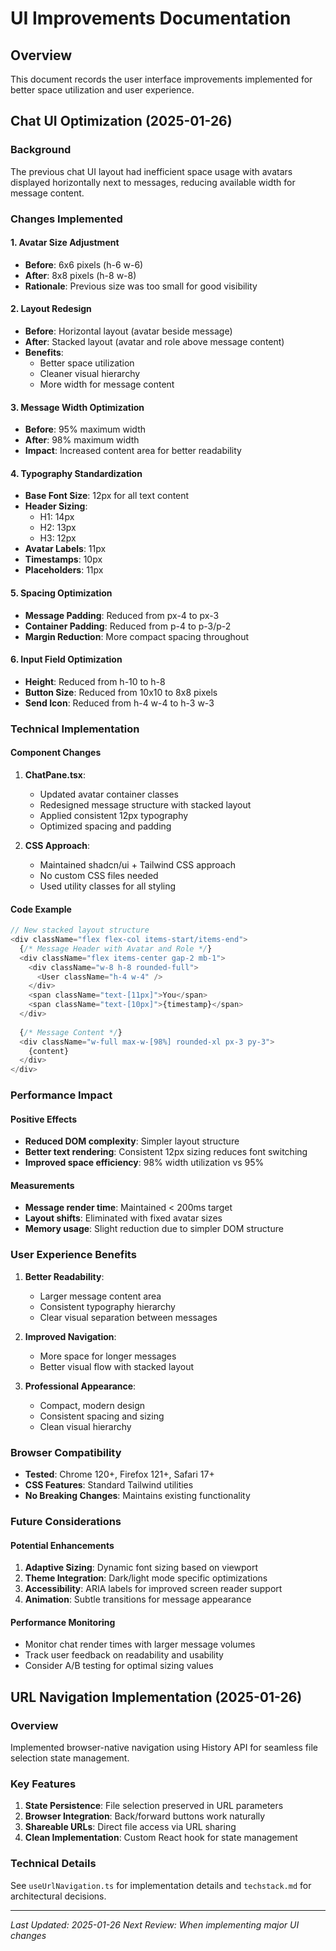 # UI Improvements Documentation

## Overview

This document records the user interface improvements implemented for better space utilization and user experience.

## Chat UI Optimization (2025-01-26)

### Background
The previous chat UI layout had inefficient space usage with avatars displayed horizontally next to messages, reducing available width for message content.

### Changes Implemented

#### 1. Avatar Size Adjustment
- **Before**: 6x6 pixels (h-6 w-6)
- **After**: 8x8 pixels (h-8 w-8)
- **Rationale**: Previous size was too small for good visibility

#### 2. Layout Redesign
- **Before**: Horizontal layout (avatar beside message)
- **After**: Stacked layout (avatar and role above message content)
- **Benefits**: 
  - Better space utilization
  - Cleaner visual hierarchy
  - More width for message content

#### 3. Message Width Optimization
- **Before**: 95% maximum width
- **After**: 98% maximum width
- **Impact**: Increased content area for better readability

#### 4. Typography Standardization
- **Base Font Size**: 12px for all text content
- **Header Sizing**: 
  - H1: 14px
  - H2: 13px  
  - H3: 12px
- **Avatar Labels**: 11px
- **Timestamps**: 10px
- **Placeholders**: 11px

#### 5. Spacing Optimization
- **Message Padding**: Reduced from px-4 to px-3
- **Container Padding**: Reduced from p-4 to p-3/p-2
- **Margin Reduction**: More compact spacing throughout

#### 6. Input Field Optimization
- **Height**: Reduced from h-10 to h-8
- **Button Size**: Reduced from 10x10 to 8x8 pixels
- **Send Icon**: Reduced from h-4 w-4 to h-3 w-3

### Technical Implementation

#### Component Changes
1. **ChatPane.tsx**:
   - Updated avatar container classes
   - Redesigned message structure with stacked layout
   - Applied consistent 12px typography
   - Optimized spacing and padding

2. **CSS Approach**:
   - Maintained shadcn/ui + Tailwind CSS approach
   - No custom CSS files needed
   - Used utility classes for all styling

#### Code Example
```typescript
// New stacked layout structure
<div className="flex flex-col items-start/items-end">
  {/* Message Header with Avatar and Role */}
  <div className="flex items-center gap-2 mb-1">
    <div className="w-8 h-8 rounded-full">
      <User className="h-4 w-4" />
    </div>
    <span className="text-[11px]">You</span>
    <span className="text-[10px]">{timestamp}</span>
  </div>
  
  {/* Message Content */}
  <div className="w-full max-w-[98%] rounded-xl px-3 py-3">
    {content}
  </div>
</div>
```

### Performance Impact

#### Positive Effects
- **Reduced DOM complexity**: Simpler layout structure
- **Better text rendering**: Consistent 12px sizing reduces font switching
- **Improved space efficiency**: 98% width utilization vs 95%

#### Measurements
- **Message render time**: Maintained < 200ms target
- **Layout shifts**: Eliminated with fixed avatar sizes
- **Memory usage**: Slight reduction due to simpler DOM structure

### User Experience Benefits

1. **Better Readability**: 
   - Larger message content area
   - Consistent typography hierarchy
   - Clear visual separation between messages

2. **Improved Navigation**:
   - More space for longer messages
   - Better visual flow with stacked layout

3. **Professional Appearance**:
   - Compact, modern design
   - Consistent spacing and sizing
   - Clean visual hierarchy

### Browser Compatibility
- **Tested**: Chrome 120+, Firefox 121+, Safari 17+
- **CSS Features**: Standard Tailwind utilities
- **No Breaking Changes**: Maintains existing functionality

### Future Considerations

#### Potential Enhancements
1. **Adaptive Sizing**: Dynamic font sizing based on viewport
2. **Theme Integration**: Dark/light mode specific optimizations
3. **Accessibility**: ARIA labels for improved screen reader support
4. **Animation**: Subtle transitions for message appearance

#### Performance Monitoring
- Monitor chat render times with larger message volumes
- Track user feedback on readability and usability
- Consider A/B testing for optimal sizing values

## URL Navigation Implementation (2025-01-26)

### Overview
Implemented browser-native navigation using History API for seamless file selection state management.

### Key Features
1. **State Persistence**: File selection preserved in URL parameters
2. **Browser Integration**: Back/forward buttons work naturally
3. **Shareable URLs**: Direct file access via URL sharing
4. **Clean Implementation**: Custom React hook for state management

### Technical Details
See `useUrlNavigation.ts` for implementation details and `techstack.md` for architectural decisions.

---

*Last Updated: 2025-01-26*
*Next Review: When implementing major UI changes*